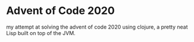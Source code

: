 # Advent of Code 2020

my attempt at solving the advent of code 2020 using clojure, a pretty neat Lisp
built on top of the JVM.
